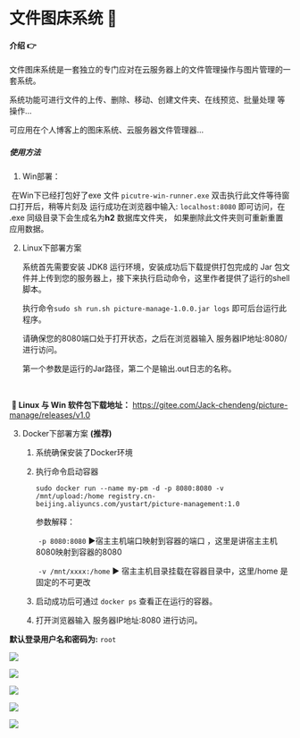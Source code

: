 # 文件图床系统 :kiss:

#### 介绍​ :point_right:

文件图床系统是一套独立的专门应对在云服务器上的文件管理操作与图片管理的一套系统。

系统功能可进行文件的上传、删除、移动、创建文件夹、在线预览、批量处理 等操作...

可应用在个人博客上的图床系统、云服务器文件管理器...



##### 使用方法

1.  Win部署：

   ​	在Win下已经打包好了exe 文件 ``picutre-win-runner.exe`` 双击执行此文件等待窗口打开后，稍等片刻及	运行成功在浏览器中输入: ``localhost:8080`` 即可访问，在 .exe 同级目录下会生成名为**h2** 数据库文件夹，	如果删除此文件夹则可重新重置应用数据。



2. Linux下部署方案

   系统首先需要安装 JDK8 运行环境，安装成功后下载提供打包完成的 Jar 包文件并上传到您的服务器上，接下来执行启动命令，这里作者提供了运行的shell脚本。

   执行命令``sudo sh run.sh picture-manage-1.0.0.jar logs`` 即可后台运行此程序。

   请确保您的8080端口处于打开状态，之后在浏览器输入  服务器IP地址:8080/  进行访问。

   第一个参数是运行的Jar路径，第二个是输出.out日志的名称。
   



​		

​		**:fist_right: Linux 与 Win 软件包下载地址：** https://gitee.com/Jack-chendeng/picture-manage/releases/v1.0



3. Docker下部署方案 **(推荐)**  

   1. 系统确保安装了Docker环境

   2. 执行命令启动容器

      ````shell
      sudo docker run --name my-pm -d -p 8080:8080 -v /mnt/upload:/home registry.cn-beijing.aliyuncs.com/yustart/picture-management:1.0
      ````

      参数解释：

      ​	``-p 8080:8080`` :arrow_forward:宿主主机端口映射到容器的端口 ，这里是讲宿主主机8080映射到容器的8080

      ​	``-v /mnt/xxxx:/home``  :arrow_forward: 宿主主机目录挂载在容器目录中，这里/home 是固定的不可更改

   3. 启动成功后可通过 ``docker ps`` 查看正在运行的容器。

   4. 打开浏览器输入 服务器IP地址:8080 进行访问。


 **默认登录用户名和密码为:** ``root``


![](./readme/1.png)

![](./readme/2.png)

![](./readme/3.png)

![](./readme/4.png)

![](./readme/5.png)
